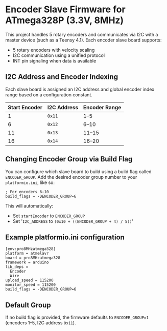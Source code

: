 # Encoder Slave Firmware for ATmega328P (3.3V, 8MHz)

This project handles 5 rotary encoders and communicates via I2C with a master device (such as a Teensy 4.1). Each encoder slave board supports:

- 5 rotary encoders with velocity scaling
- I2C communication using a unified protocol
- INT pin signaling when data is available

## I2C Address and Encoder Indexing

Each slave board is assigned an I2C address and global encoder index range based on a configuration constant.

| Start Encoder | I2C Address | Encoder Range |
|---------------|-------------|----------------|
| 1             | `0x11`      | 1–5            |
| 6             | `0x12`      | 6–10           |
| 11            | `0x13`      | 11–15          |
| 16            | `0x14`      | 16–20          |

## Changing Encoder Group via Build Flag

You can configure which slave board to build using a build flag called `ENCODER_GROUP`. Add the desired encoder group number to your `platformio.ini`, like so:

```
; For encoders 6–10
build_flags = -DENCODER_GROUP=6
```

This will automatically:
- Set `startEncoder` to `ENCODER_GROUP`
- Set '`I2C_ADDRESS` to `(0x10 + ((ENCODER_GROUP + 4) / 5))`'


## Example platformio.ini configuration

```
[env:pro8MHzatmega328]
platform = atmelavr
board = pro8MHzatmega328
framework = arduino
lib_deps =
  Encoder
  Wire
upload_speed = 115200
monitor_speed = 115200
build_flags = -DENCODER_GROUP=6
```

## Default Group

If no build flag is provided, the firmware defaults to `ENCODER_GROUP=1` (encoders 1–5, I2C address `0x11`).